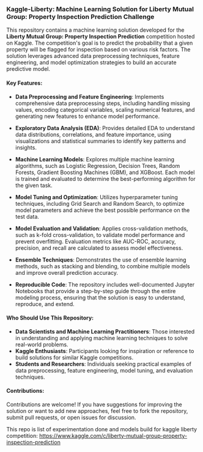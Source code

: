 ### Kaggle-Liberty: Machine Learning Solution for Liberty Mutual Group: Property Inspection Prediction Challenge

This repository contains a machine learning solution developed for the **Liberty Mutual Group: Property Inspection Prediction** competition hosted on Kaggle. The competition's goal is to predict the probability that a given property will be flagged for inspection based on various risk factors. The solution leverages advanced data preprocessing techniques, feature engineering, and model optimization strategies to build an accurate predictive model.

#### Key Features:

- **Data Preprocessing and Feature Engineering**: Implements comprehensive data preprocessing steps, including handling missing values, encoding categorical variables, scaling numerical features, and generating new features to enhance model performance.

- **Exploratory Data Analysis (EDA)**: Provides detailed EDA to understand data distributions, correlations, and feature importance, using visualizations and statistical summaries to identify key patterns and insights.

- **Machine Learning Models**: Explores multiple machine learning algorithms, such as Logistic Regression, Decision Trees, Random Forests, Gradient Boosting Machines (GBM), and XGBoost. Each model is trained and evaluated to determine the best-performing algorithm for the given task.

- **Model Tuning and Optimization**: Utilizes hyperparameter tuning techniques, including Grid Search and Random Search, to optimize model parameters and achieve the best possible performance on the test data.

- **Model Evaluation and Validation**: Applies cross-validation methods, such as k-fold cross-validation, to validate model performance and prevent overfitting. Evaluation metrics like AUC-ROC, accuracy, precision, and recall are calculated to assess model effectiveness.

- **Ensemble Techniques**: Demonstrates the use of ensemble learning methods, such as stacking and blending, to combine multiple models and improve overall prediction accuracy.

- **Reproducible Code**: The repository includes well-documented Jupyter Notebooks that provide a step-by-step guide through the entire modeling process, ensuring that the solution is easy to understand, reproduce, and extend.

#### Who Should Use This Repository:

- **Data Scientists and Machine Learning Practitioners**: Those interested in understanding and applying machine learning techniques to solve real-world problems.
- **Kaggle Enthusiasts**: Participants looking for inspiration or reference to build solutions for similar Kaggle competitions.
- **Students and Researchers**: Individuals seeking practical examples of data preprocessing, feature engineering, model tuning, and evaluation techniques.

#### Contributions:

Contributions are welcome! If you have suggestions for improving the solution or want to add new approaches, feel free to fork the repository, submit pull requests, or open issues for discussion.

This repo is list of experimentation done and models build for kaggle liberty competition:
https://www.kaggle.com/c/liberty-mutual-group-property-inspection-prediction
